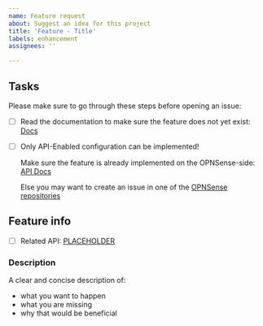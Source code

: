 ```yaml
---
name: Feature request
about: Suggest an idea for this project
title: 'Feature - Title'
labels: enhancement
assignees: ''

---
```


## Tasks

Please make sure to go through these steps before opening an issue:

- [ ] Read the documentation to make sure the feature does not yet exist: [Docs](https://github.com/ansibleguy/collection_opnsense/tree/stable/docs)

- [ ] Only API-Enabled configuration can be implemented!

  Make sure the feature is already implemented on the OPNSense-side: [API Docs](https://docs.opnsense.org/development/api.html)

  Else you may want to create an issue in one of the [OPNSense repositories](https://github.com/opnsense)

## Feature info

- [ ] Related API: [PLACEHOLDER](https://docs.opnsense.org/development/api/PLACEHOLDER/PLACEHOLDER.html)

### Description

A clear and concise description of:

* what you want to happen
* what you are missing
* why that would be beneficial
